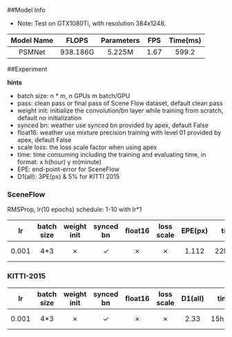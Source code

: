##Model Info

* Note: Test on GTX1080Ti, with resolution 384x1248.

|    Model Name         |   FLOPS   | Parameters | FPS  | Time(ms) |
|:---------------------:|:---------:|:----------:|:----:|:--------:|
|       PSMNet          | 938.186G  |  5.225M    | 1.67 |  599.2   |



##Experiment


**hints**

* batch size: n * m, n GPUs m batch/GPU
* pass: clean pass or final pass of Scene Flow dataset, default clean pass
* weight init: initialize the convolution/bn layer while training from scratch, default no initialization
* synced bn: weather use synced bn provided by apex, default False
* float16: weather use mixture precision training with level 01 provided by apex, default False
* scale loss: the loss scale factor when using apex
* time: time consuming including the training and evaluating time, in format: x h(hour) y m(minute)
* EPE: end-point-error for SceneFlow
* D1(all): 3PE(px) & 5% for KITTI 2015


### SceneFlow

RMSProp, lr(10 epochs) schedule: 1-10 with lr\*1


|  lr   |batch size |weight init| synced bn | float16   |loss scale | EPE(px)|  time  | BaiDuYun | GoogleDrive |
|:-----:|:---------:|:---------:|:---------:|:---------:|:---------:|:------:|:------:|:--------:|:-----------:|
| 0.001 | 4*3       | ✗         |  ✓        | ✗         | ✗         | 1.112  | 22h44m | [link][1], pw: 0kxt| [link][3] |



### KITTI-2015

|  lr   |batch size |weight init| synced bn | float16   |loss scale | D1(all)  |  time  | BaiDuYun | GoogleDrive |
|:-----:|:---------:|:---------:|:---------:|:---------:|:---------:|:--------:|:------:|:--------:|:-----------:|
| 0.001 | 4*3       | ✗         |  ✓        | ✗         | ✗         | 2.33     | 15h15m | [link][2], pw: odt8| [link][4] |



[1]: https://pan.baidu.com/s/1e693uEuNK6uAg3OZstDJVQ
[2]: https://pan.baidu.com/s/1XnrtztXY9og3-JtBrLEGyA
[3]: https://drive.google.com/open?id=1aPJiGkt9P2Lt0UCcM817YjONV2DRDEBH
[4]: https://drive.google.com/drive/folders/1T__OTsViq5tkstm7jKV6p9wSs96EYUGw?usp=sharing
